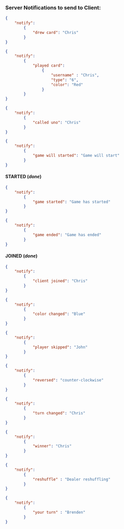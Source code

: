 ### Server Notifications to send to Client:

```json
{
    "notify":
        {
            "drew card": "Chris"
        }
}
```

```json
{
    "notify":
        {
            "played card": 
                {
                    "username" : "Chris",
                    "type": "6",
                    "color": "Red"
                }
        }
}
```

```json
{
    "notify":
        {
            "called uno": "Chris"
        }
}
```

```json
{
    "notify":
        {
            "game will started": "Game will start"
        }
}
```

#### STARTED (_**done**_)

```json
{
    "notify":
        {
            "game started": "Game has started"
        }
}
```

```json
{
    "notify":
        {
            "game ended": "Game has ended"
        }
}
```

#### JOINED (_**done**_)

```json
{
    "notify":
        {
            "client joined": "Chris"
        }
}
```

```json
{
    "notify":
        {
            "color changed": "Blue"
        }
}
```

```json
{
    "notify":
        {
            "player skipped": "John"
        }
}
```

```json
{
    "notify":
        {
            "reversed": "counter-clockwise"
        }
}
```

```json
{
    "notify":
        {
            "turn changed": "Chris"
        }
}
```

```json
{
    "notify":
        {
            "winner": "Chris"
        }
}
```

```json
{
    "notify":
        {
            "reshuffle" : "Dealer reshuffling"
        }
}
```

```json
{
    "notify":
        {
            "your turn" : "Brenden"
        }
}
```
